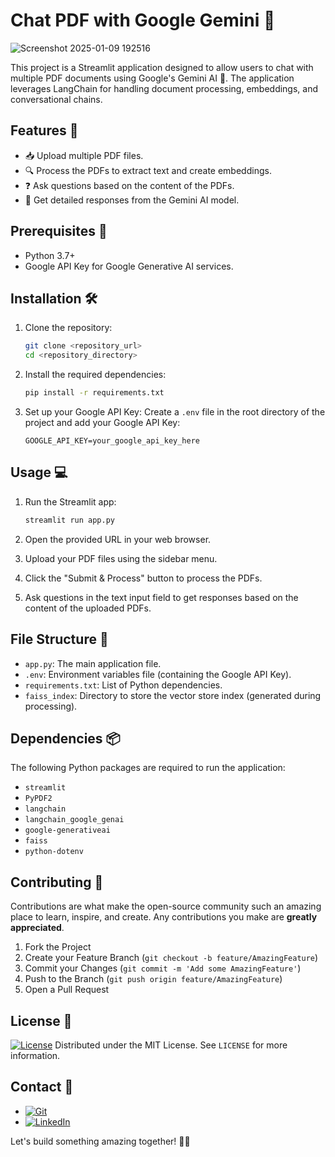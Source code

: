 # Chat PDF with Google Gemini 🚀

![Screenshot 2025-01-09 192516](https://github.com/user-attachments/assets/0f220604-f9cc-4380-af8b-ef4a75a76d2d)


This project is a Streamlit application designed to allow users to chat with multiple PDF documents using Google's Gemini AI 🤖. The application leverages LangChain for handling document processing, embeddings, and conversational chains.

## Features 🌟

- 📥 Upload multiple PDF files.
- 🔍 Process the PDFs to extract text and create embeddings.
- ❓ Ask questions based on the content of the PDFs.
- 💬 Get detailed responses from the Gemini AI model.

## Prerequisites 📜

- Python 3.7+
- Google API Key for Google Generative AI services.

## Installation 🛠️

1. Clone the repository:
   ```bash
   git clone <repository_url>
   cd <repository_directory>
   ```

2. Install the required dependencies:
   ```bash
   pip install -r requirements.txt
   ```

3. Set up your Google API Key:
   Create a `.env` file in the root directory of the project and add your Google API Key:
   ```env
   GOOGLE_API_KEY=your_google_api_key_here
   ```

## Usage 💻

1. Run the Streamlit app:
   ```bash
   streamlit run app.py
   ```

2. Open the provided URL in your web browser.

3. Upload your PDF files using the sidebar menu.

4. Click the "Submit & Process" button to process the PDFs.

5. Ask questions in the text input field to get responses based on the content of the uploaded PDFs.

## File Structure 📁

- `app.py`: The main application file.
- `.env`: Environment variables file (containing the Google API Key).
- `requirements.txt`: List of Python dependencies.
- `faiss_index`: Directory to store the vector store index (generated during processing).

## Dependencies 📦

The following Python packages are required to run the application:

- `streamlit`
- `PyPDF2`
- `langchain`
- `langchain_google_genai`
- `google-generativeai`
- `faiss`
- `python-dotenv`

## Contributing 🤝

Contributions are what make the open-source community such an amazing place to learn, inspire, and create. Any contributions you make are **greatly appreciated**.

1. Fork the Project
2. Create your Feature Branch (`git checkout -b feature/AmazingFeature`)
3. Commit your Changes (`git commit -m 'Add some AmazingFeature'`)
4. Push to the Branch (`git push origin feature/AmazingFeature`)
5. Open a Pull Request

## License 📜
[![License](https://img.shields.io/badge/license-MIT-blue.svg)](LICENSE)
Distributed under the MIT License. See `LICENSE` for more information.

## Contact 📧
 * [![Git](https://img.shields.io/badge/Git-F05032?logo=git&logoColor=fff)](https://www.github.com/palakgandhi98)
 * [![LinkedIn](https://img.shields.io/badge/Linkedin-%230077B5.svg?logo=linkedin&logoColor=white)](https://www.linkedin.com/in/palakgandhi98)

Let's build something amazing together! 🌟🚀
